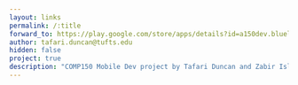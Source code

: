 ```yaml
---
layout: links
permalink: /:title
forward_to: https://play.google.com/store/apps/details?id=a150dev.bluelightmobile
author: tafari.duncan@tufts.edu
hidden: false
project: true
description: "COMP150 Mobile Dev project by Tafari Duncan and Zabir Islam. Source: https://github.com/TafariD/mobile_proj"
---
```

